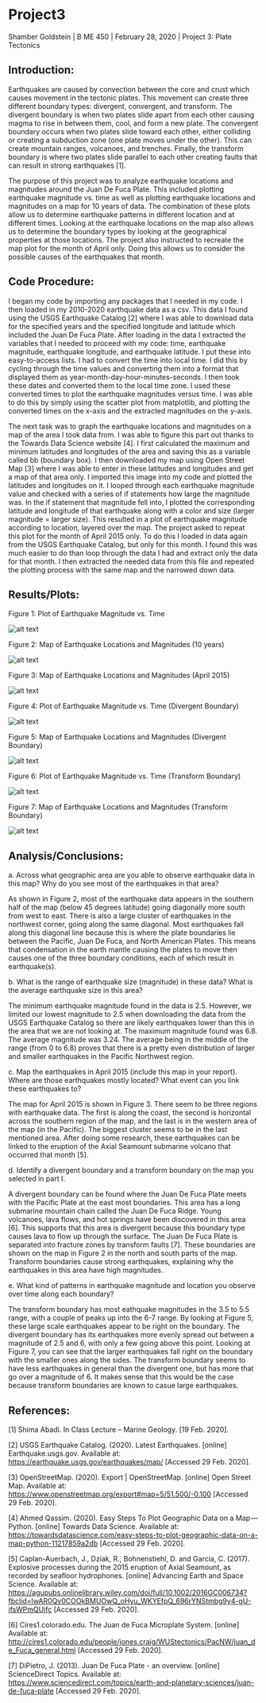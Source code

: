 # Project3

Shamber Goldstein | B ME 450 | February 28, 2020 | Project 3: Plate Tectonics

## Introduction:

Earthquakes are caused by convection between the core and crust which causes movement in the tectonic plates. This movement can create three different boundary types: divergent, convergent, and transform. The divergent boundary is when two plates slide apart from each other causing magma to rise in between them, cool, and form a new plate. The convergent boundary occurs when two plates slide toward each other, either colliding or creating a subduction zone (one plate moves under the other). This can create mountain ranges, volcanoes, and trenches. Finally, the transform boundary is where two plates slide parallel to each other creating faults that can result in strong earthquakes [1].

The purpose of this project was to analyze earthquake locations and magnitudes around the Juan De Fuca Plate. This included plotting earthquake magnitude vs. time as well as plotting earthquake locations and magnitudes on a map for 10 years of data. The combination of these plots allow us to determine earthquake patterns in different location and at different times. Looking at the earthquake locations on the map also allows us to determine the boundary types by looking at the geographical properties at those locations. The project also instructed to recreate the map plot for the month of April only. Doing this allows us to consider the possible causes of the earthquakes that month.

## Code Procedure:

I began my code by importing any packages that I needed in my code. I then loaded in my 2010-2020 earthquake data as a csv. This data I found using the USGS Earthquake Catalog [2] where I was able to download data for the specified years and the specified longitude and latitude which included the Juan De Fuca Plate. After loading in the data I extracted the variables that I needed to proceed with my code: time, earthquake magnitude, earthquake longitude, and earthquake latitude. I put these into easy-to-access lists. I had to convert the time into local time. I did this by cycling through the time values and converting them into a format that displayed them as year-month-day-hour-minutes-seconds. I then took these dates and converted them to the local time zone. I used these converted times to plot the earthquake magnitudes versus time. I was able to do this by simply using the scatter plot from matplotlib, and plotting the converted times on the x-axis and the extracted magnitudes on the y-axis. 

The next task was to graph the earthquake locations and magnitudes on a map of the area I took data from. I was able to figure this part out thanks to the Towards Data Science website [4]. I first calculated the maximum and minimum latitudes and longitudes of the area and saving this as a variable called bb (boundary box). I then downloaded my map using Open Street Map [3] where I was able to enter in these latitudes and longitudes and get a map of that area only. I imported this image into my code and plotted the latitudes and longitudes on it. I looped through each earthquake magnitude value and checked with a series of if statements how large the magnitude was. In the if statement that magnitude fell into, I plotted the corresponding latitude and longitude of that earthquake along with a color and size (larger magnitude = larger size). This resulted in a plot of earthquake magnitude according to location, layered over the map. The project asked to repeat this plot for the month of April 2015 only. To do this I loaded in data again from the USGS Earthquake Catalog, but only for this month. I found this was much easier to do than loop through the data I had and extract only the data for that month. I then extracted the needed data from this file and repeated the plotting process with the same map and the narrowed down data.

## Results/Plots:

Figure 1: Plot of Earthquake Magnitude vs. Time

![alt text](https://github.com/shamgold/Project3/blob/master/Screen%20Shot%202020-02-28%20at%206.39.08%20PM.png "Time Plot") 

Figure 2: Map of Earthquake Locations and Magnitudes (10 years)

![alt text](https://github.com/shamgold/Project3/blob/master/Screen%20Shot%202020-02-28%20at%206.38.49%20PM.png "Map") 

Figure 3: Map of Earthquake Locations and Magnitudes (April 2015)

![alt text](https://github.com/shamgold/Project3/blob/master/Screen%20Shot%202020-02-28%20at%206.38.56%20PM.png "April Map") 

Figure 4: Plot of Earthquake Magnitude vs. Time (Divergent Boundary)

![alt text](https://github.com/shamgold/Project3/blob/master/Screen%20Shot%202020-03-01%20at%201.10.02%20PM.png?raw=true "Divergent") 

Figure 5: Map of Earthquake Locations and Magnitudes (Divergent Boundary)

![alt text](https://github.com/shamgold/Project3/blob/master/Screen%20Shot%202020-03-01%20at%201.09.21%20PM.png?raw=true "Transform")

Figure 6: Plot of Earthquake Magnitude vs. Time (Transform Boundary)

![alt text](https://github.com/shamgold/Project3/blob/master/Screen%20Shot%202020-03-01%20at%201.10.12%20PM.png?raw=true "Transform") 

Figure 7: Map of Earthquake Locations and Magnitudes (Transform Boundary)

![alt text](https://github.com/shamgold/Project3/blob/master/Screen%20Shot%202020-03-01%20at%201.09.10%20PM.png?raw=true "Divergent") 

## Analysis/Conclusions:

a. Across what geographic area are you able to observe earthquake data in this map? Why do you see most of the earthquakes in that area? 

As shown in Figure 2, most of the earthquake data appears in the southern half of the map (below 45 degrees latitude) going diagonally more south from west to east. There is also a large cluster of earthquakes in the northwest corner, going along the same diagonal. Most earthquakes fall along this diagonal line because this is where the plate boundaries lie between the Pacific, Juan De Fuca, and North American Plates. This means that condensation in the earth mantle causing the plates to move then causes one of the three boundary conditions, each of which result in earthquake(s).

b. What is the range of earthquake size (magnitude) in these data? What is the average earthquake size in this area?

The minimum earthquake magnitude found in the data is 2.5. However, we limited our lowest magnitude to 2.5 when downloading the data from the USGS Earthquake Catalog so there are likely earthquakes lower than this in the area that we are not looking at. The maximum magnitude found was 6.8. The average magnitude was 3.24. The average being in the middle of the range (from 0 to 6.8) proves that there is a pretty even distribution of larger and smaller earthquakes in the Pacific Northwest region.

c. Map the earthquakes in April 2015 (include this map in your report). Where are those earthquakes mostly located? What event can you link these earthquakes to?  

The map for April 2015 is shown in Figure 3. There seem to be three regions with earthquake data. The first is along the coast, the second is horizontal across the southern region of the map, and the last is in the western area of the map (in the Pacific). The biggest cluster seems to be in the last mentioned area. After doing some research, these earthquakes can be linked to the eruption of the Axial Seamount submarine volcano that occurred that month [5]. 

d. Identify a divergent boundary and a transform boundary on the map you selected in part I.

A divergent boundary can be found where the Juan De Fuca Plate meets with the Pacific Plate at the east most boundaries. This area has a long submarine mountain chain called the Juan De Fuca Ridge. Young volcanoes, lava flows, and hot springs have been discovered in this area [6]. This supports that this area is divergent because this boundary type causes lava to flow up through the surface. The Juan De Fuca Plate is separated into fracture zones by transform faults [7]. These boundaries are shown on the map in Figure 2 in the north and south parts of the map. Transform boundaries cause strong earthquakes, explaining why the earthquakes in this area have high magnitudes. 

e. What kind of patterns in earthquake magnitude and location you observe over time along each boundary?

The transform boundary has most eathquake magnitudes in the 3.5 to 5.5 range, with a couple of peaks up into the 6-7 range. By looking at Figure 5, these large scale earthquakes appear to be right on the boundary. The divergent boundary has its earthquakes more evenly spread out between a magnitude of 2.5 and 6, with only a few going above this point. Looking at Figure 7, you can see that the larger earthquakes fall right on the boundary with the smaller ones along the sides. The transform boundary seems to have less earthquakes in general than the divergent one, but has more that go over a magnitude of 6. It makes sense that this would be the case because transform boundaries are known to casue large earthquakes.

## References:

[1] Shima Abadi. In Class Lecture – Marine Geology. [19 Feb. 2020].
	
[2] USGS Earthquake Catalog. (2020). Latest Earthquakes. [online] Earthquake.usgs.gov. Available at: https://earthquake.usgs.gov/earthquakes/map/  [Accessed 29 Feb. 2020].

[3] OpenStreetMap. (2020). Export | OpenStreetMap. [online] Open Street Map. Available at: https://www.openstreetmap.org/export#map=5/51.500/-0.100 [Accessed 29 Feb. 2020].

[4] Ahmed Qassim. (2020). Easy Steps To Plot Geographic Data on a Map — Python. [online] Towards Data Science. Available at: https://towardsdatascience.com/easy-steps-to-plot-geographic-data-on-a-map-python-11217859a2db [Accessed 29 Feb. 2020].

[5] Caplan-Auerbach, J., Dziak, R., Bohnenstiehl, D. and Garcia, C. (2017). Explosive processes during the 2015 eruption of Axial Seamount, as recorded by seafloor hydrophones. [online] Advancing Earth and Space Science. Available at: https://agupubs.onlinelibrary.wiley.com/doi/full/10.1002/2016GC006734?fbclid=IwAR0Qv0COOkBMUOwQ_oHyu_WKYEfpQ_696rYNStmbg9y4-gU-ifsWPmQUjfc [Accessed 29 Feb. 2020].

[6] Cires1.colorado.edu. The Juan de Fuca Microplate System. [online] Available at: http://cires1.colorado.edu/people/jones.craig/WUStectonics/PacNW/juan_de_Fuca_general.html [Accessed 29 Feb. 2020].

[7]  DiPietro, J. (2013). Juan De Fuca Plate - an overview. [online] ScienceDirect Topics. Available at: https://www.sciencedirect.com/topics/earth-and-planetary-sciences/juan-de-fuca-plate [Accessed 29 Feb. 2020].
